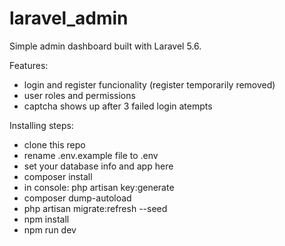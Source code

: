 # laravel_admin
Simple admin dashboard built with Laravel 5.6.

Features:
- login and register funcionality (register temporarily removed)
- user roles and permissions
- captcha shows up after 3 failed login atempts

Installing steps:
  - clone this repo
  - rename .env.example file to .env
  - set your database info and app here
  - composer install
  - in console: php artisan key:generate
  - composer dump-autoload
  - php artisan migrate:refresh --seed
  - npm install
  - npm run dev
